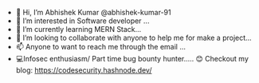 - 👋 Hi, I’m Abhishek Kumar @abhishek-kumar-91
- 👀 I’m interested in Software developer ...
- 🌱 I’m currently learning MERN Stack...
- 💞️ I’m looking to collaborate with anyone to help me for make a project...
- 📫 Anyone to want to reach me through the email ...
- 💻Infosec enthusiasm/ Part time bug bounty hunter.....
  😊 Checkout my blog: https://codesecurity.hashnode.dev/ 

<!---
abhishek-kumar-91/abhishek-kumar-91 is a ✨ special ✨ repository because its `README.md` (this file) appears on your GitHub profile.
You can click the Preview link to take a look at your changes.
--->
